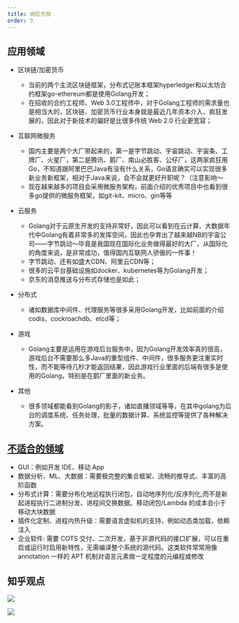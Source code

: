 ```yaml
---
title: 岗位方向
order: 3
---
```




## 应用领域

- 区块链/加密货币
  - 当前的两个主流区块链框架，分布式记账本框架hyperledger和以太坊合约框架go-ethereum都是使用Golang开发；
  - 在招收的合约工程师、Web 3.0工程师中，对于Golang工程师的需求量也是相当大的，区块链、加密货币行业本身就是最近几年资本介入、疯狂发展的，因此对于新技术的偏好是比很多传统 Web 2.0 行业更宽容；

- 互联网微服务
  - 国内主要是两个大厂带起来的，第一是字节跳动、宇宙跳动、宇宙条、工牌厂、火星厂，第二是腾讯、鹅厂、南山必胜客、公仔厂，这两家疯狂用Go，不知道跟阿里巴巴Java有没有什么关系，Go语言确实可以实现很多新业务新框架，相对于Java来说，会不会就更好升职呢？（注意影响～
  - 现在越来越多的项目会采用微服务架构，前面介绍的优秀项目中也看到很多go提供的微服务框架，如git-kit、micro、gin等等

- 云服务
  - Golang对于云原生开发的支持非常好，因此可以看到在云计算、大数据年代中Golang有着非常多的发挥空间，因此也孕育出了越来越NB的宇宙公司——字节跳动～毕竟是我国现在国际化业务做得最好的大厂，从国际化的角度来说，是非常成功，值得国内互联网人骄傲的一件事！
  - 字节跳动、还有如盛大CDN、阿里云CDN等；
  - 很多的云平台基础设施如docker、kubernetes等为Golang开发；
  - 京东的消息推送与分布式存储也是如此；

- 分布式
  - 诸如数据库中间件、代理服务等很多采用Golang开发，比如前面的介绍codis、cockroachdb、etcd等；

- 游戏
  - Golang主要是运用在游戏后台服务中，因为Golang开发效率真的很高，游戏后台不需要那么多Java的重型组件、中间件，很多服务更注重实时性，而不能等待几秒才能返回结果，因此游戏行业里面的后端有很多是使用的Golang，特别是在鹅厂里面的新业务。
- 其他
  - 很多领域都能看到Golang的影子，诸如直播领域等等，在其中golang为后台的调度系统、任务处理，批量的数据计算、系统监控等提供了各种解决方案。

## [不适合的领域](https://xie.infoq.cn/article/bfb45d8fee798e90f7c982287)

- GUI：例如开发 IDE、移动 App
- 数据分析、ML、大数据：需要极完整的集合框架、流畅的推导式、丰富的高阶函数
- 分布式计算：需要分布化地远程执行闭包，自动地序列化/反序列化;而不是新起进程执行二进制分发、进程间交换数据。移动闭包/Lambda 的成本会小于移动大块数据
- 插件化定制、进程内热升级：需要语言虚拟机的支持，例如动态类加载，依赖注入
- 企业软件: 需要 COTS 交付、二次开发，基于非源代码的接口扩展，可以在重启或运行时启用新特性，无需编译整个系统的源代码。这类软件常常用像 annotation 一样的 APT 机制对语言元素做一定程度的元编程或修改

## 知乎观点

![](https://images-tomcode-1258913748.cos.ap-guangzhou.myqcloud.com/202207030125468.png)

![](https://images-tomcode-1258913748.cos.ap-guangzhou.myqcloud.com/202207030127736.png)
